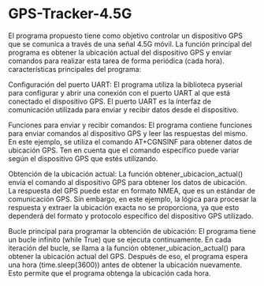 # GPS-Tracker-4.5G
El programa propuesto tiene como objetivo controlar un dispositivo GPS que se comunica a través de una señal 4.5G móvil. La función principal del programa es obtener la ubicación actual del dispositivo GPS y enviar comandos para realizar esta tarea de forma periódica (cada hora).
características principales del programa:

Configuración del puerto UART: El programa utiliza la biblioteca pyserial para configurar y abrir una conexión con el puerto UART al que está conectado el dispositivo GPS. El puerto UART es la interfaz de comunicación utilizada para enviar y recibir datos desde el dispositivo.

Funciones para enviar y recibir comandos: El programa contiene funciones para enviar comandos al dispositivo GPS y leer las respuestas del mismo. En este ejemplo, se utiliza el comando AT+CGNSINF para obtener datos de ubicación GPS. Ten en cuenta que el comando específico puede variar según el dispositivo GPS que estés utilizando.

Obtención de la ubicación actual: La función obtener_ubicacion_actual() envía el comando al dispositivo GPS para obtener los datos de ubicación. La respuesta del GPS puede estar en formato NMEA, que es un estándar de comunicación GPS. Sin embargo, en este ejemplo, la lógica para procesar la respuesta y extraer la ubicación exacta no se proporciona, ya que esto dependerá del formato y protocolo específico del dispositivo GPS utilizado.

Bucle principal para programar la obtención de ubicación: El programa tiene un bucle infinito (while True) que se ejecuta continuamente. En cada iteración del bucle, se llama a la función obtener_ubicacion_actual() para obtener la ubicación actual del GPS. Después de eso, el programa espera una hora (time.sleep(3600)) antes de obtener la ubicación nuevamente. Esto permite que el programa obtenga la ubicación cada hora.
